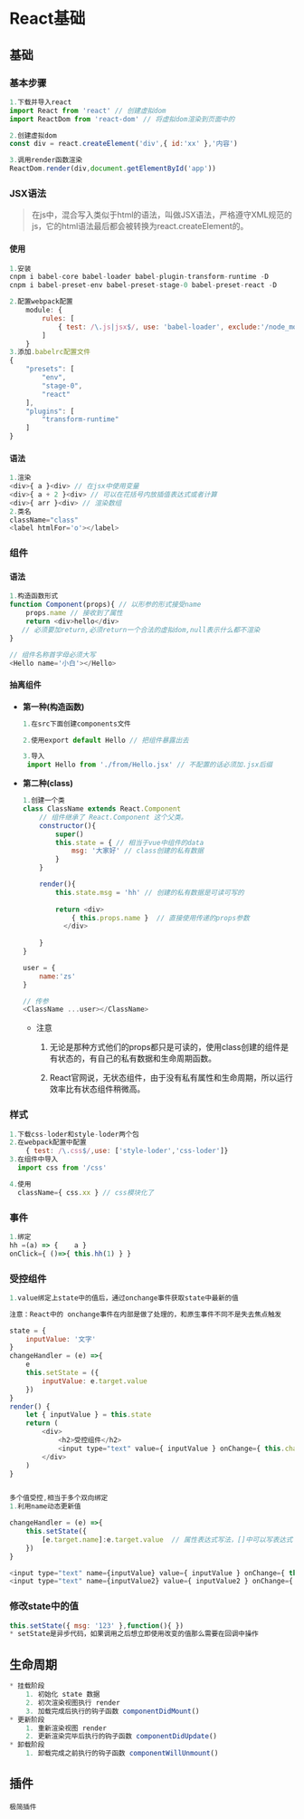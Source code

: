 # React基础

## 基础

### 基本步骤

```js
1.下载并导入react
import React from 'react' // 创建虚拟dom
import ReactDom from 'react-dom' // 将虚拟dom渲染到页面中的

2.创建虚拟dom
const div = react.createElement('div',{ id:'xx' },'内容')

3.调用render函数渲染
ReactDom.render(div,document.getElementById('app'))
```

### JSX语法

> 在js中，混合写入类似于html的语法，叫做JSX语法，严格遵守XML规范的js，它的html语法最后都会被转换为react.createElement的。

#### 使用

```js
1.安装
cnpm i babel-core babel-loader babel-plugin-transform-runtime -D
cnpm i babel-preset-env babel-preset-stage-0 babel-preset-react -D

2.配置webpack配置
    module: {
        rules: [
            { test: /\.js|jsx$/, use: 'babel-loader', exclude:'/node_modules/' }
        ]
    }
3.添加.babelrc配置文件
{
    "presets": [
        "env",
        "stage-0",
        "react"
    ],
    "plugins": [
        "transform-runtime"
    ]
}
```

#### 语法

```js
1.渲染
<div>{ a }<div> // 在jsx中使用变量
<div>{ a + 2 }<div> // 可以在花括号内放插值表达式或者计算
<div>{ arr }<div> // 渲染数组
2.类名
className="class"
<label htmlFor='o'></label>
```

### 组件

#### 语法

```js
1.构造函数形式
function Component(props){ // 以形参的形式接受name
    props.name // 接收到了属性
    return <div>hello</div> 
   // 必须要加return,必须return一个合法的虚拟dom,null表示什么都不渲染
}

// 组件名称首字母必须大写
<Hello name='小白'></Hello>
```

#### 抽离组件

+ **第一种(构造函数)**

  ```js
  1.在src下面创建components文件
  
  2.使用export default Hello // 把组件暴露出去
  
  3.导入
   import Hello from './from/Hello.jsx' // 不配置的话必须加.jsx后缀
  ```

+ **第二种(class)**

  ```js
  1.创建一个类
  class ClassName extends React.Component
      // 组件继承了 React.Component 这个父类。
      constructor(){
          super()
          this.state = { // 相当于vue中组件的data
              msg: '大家好' // class创建的私有数据
          }
      }
  
      render(){
          this.state.msg = 'hh' // 创建的私有数据是可读可写的
          
          return <div>
              { this.props.name }  // 直接使用传递的props参数  
            </div>
          
      }
  }
  
  user = {
      name:'zs'
  }
  
  // 传参
  <ClassName ...user></ClassName>
  ```

  + 注意
    1. 无论是那种方式他们的props都只是可读的，使用class创建的组件是有状态的，有自己的私有数据和生命周期函数。
    
    2. React官网说，无状态组件，由于没有私有属性和生命周期，所以运行效率比有状态组件稍微高。
    

### 样式

```js
1.下载css-loder和style-loder两个包
2.在webpack配置中配置
	{ test: /\.css$/,use: ['style-loder','css-loder']}
3.在组件中导入
  import css from '/css'

4.使用
  className={ css.xx } // css模块化了
```



### 事件

```js
1.绑定
hh =(a) => {	a }
onClick={ ()=>{ this.hh(1) } }

```

### 受控组件

```js
1.value绑定上state中的值后，通过onchange事件获取state中最新的值

注意：React中的 onchange事件在内部是做了处理的，和原生事件不同不是失去焦点触发

state = {
    inputValue: '文字'
}
changeHandler = (e) =>{
    e
    this.setState = ({
        inputValue: e.target.value
    })
}
render() {
    let { inputValue } = this.state
    return (
    	<div>
        	<h2>受控组件</h2>
        	<input type="text" value={ inputValue } onChange={ this.changeHandler } />
        </div>
    )
}


多个值受控,相当于多个双向绑定
1.利用name动态更新值

changeHandler = (e) =>{
    this.setState({
        [e.target.name]:e.target.value  // 属性表达式写法，[]中可以写表达式
    })
}

<input type="text" name={inputValue} value={ inputValue } onChange={ this.changeHandler } />
<input type="text" name={inputValue2} value={ inputValue2 } onChange={ this.changeHandler } />
```



### 修改state中的值

```js
this.setState({ msg: '123' },function(){ })
* setState是异步代码，如果调用之后想立即使用改变的值那么需要在回调中操作
```



 ## 生命周期

```js
* 挂载阶段
	1. 初始化 state 数据
    2. 初次渲染视图执行 render
    3. 加载完成后执行的钩子函数 componentDidMount()
* 更新阶段
	1. 重新渲染视图 render
    2. 更新渲染完毕后执行的钩子函数 componentDidUpdate() 
* 卸载阶段
	1. 卸载完成之前执行的钩子函数 componentWillUnmount()
```





## 插件

```
极简插件
```

